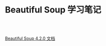 # Beautiful Soup 学习笔记

<br>
<br>




[Beautiful Soup 4.2.0 文档](https://www.crummy.com/software/BeautifulSoup/bs4/doc/index.zh.html#id8)